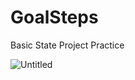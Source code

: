 # GoalSteps

Basic State Project Practice

![Untitled](https://github.com/Eminenthere/GoalSteps/assets/106878143/29ed0cf8-0f5c-4ce1-993c-0bf3f98922f0)
